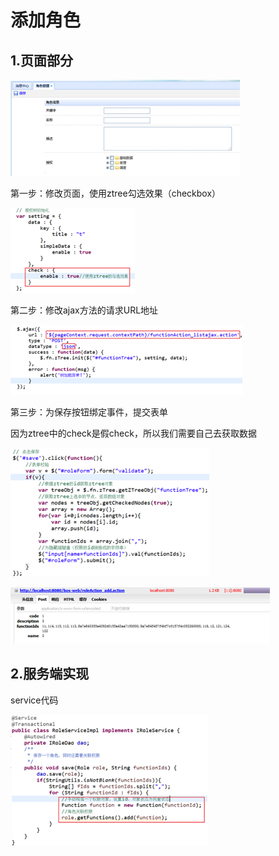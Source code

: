 # 添加角色

## 1.页面部分

![](../../../.gitbook/assets/image%20%28254%29.png)

第一步：修改页面，使用ztree勾选效果（checkbox）

![](../../../.gitbook/assets/image%20%28224%29.png)

第二步：修改ajax方法的请求URL地址

![](../../../.gitbook/assets/image%20%28257%29.png)

第三步：为保存按钮绑定事件，提交表单

因为ztree中的check是假check，所以我们需要自己去获取数据

![](../../../.gitbook/assets/image%20%28103%29.png)

![](../../../.gitbook/assets/image%20%2873%29.png)

## 2.服务端实现

service代码

![](../../../.gitbook/assets/image%20%2818%29.png)

